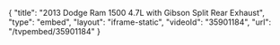 {
    "title": "2013 Dodge Ram 1500 4.7L  with Gibson Split Rear Exhaust",
    "type": "embed",
    "layout": "iframe-static",
    "videoId": "35901184",
    "url": "\/tvpembed\/35901184"
}